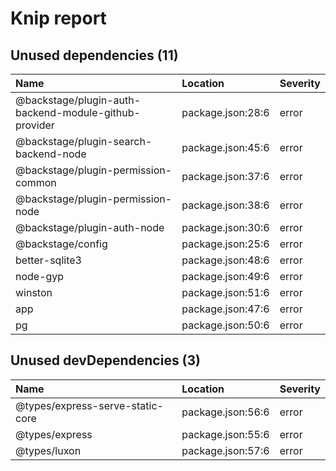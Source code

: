 # Knip report

## Unused dependencies (11)

| Name                                                  | Location          | Severity |
| :---------------------------------------------------- | :---------------- | :------- |
| @backstage/plugin-auth-backend-module-github-provider | package.json:28:6 | error    |
| @backstage/plugin-search-backend-node                 | package.json:45:6 | error    |
| @backstage/plugin-permission-common                   | package.json:37:6 | error    |
| @backstage/plugin-permission-node                     | package.json:38:6 | error    |
| @backstage/plugin-auth-node                           | package.json:30:6 | error    |
| @backstage/config                                     | package.json:25:6 | error    |
| better-sqlite3                                        | package.json:48:6 | error    |
| node-gyp                                              | package.json:49:6 | error    |
| winston                                               | package.json:51:6 | error    |
| app                                                   | package.json:47:6 | error    |
| pg                                                    | package.json:50:6 | error    |

## Unused devDependencies (3)

| Name                             | Location          | Severity |
| :------------------------------- | :---------------- | :------- |
| @types/express-serve-static-core | package.json:56:6 | error    |
| @types/express                   | package.json:55:6 | error    |
| @types/luxon                     | package.json:57:6 | error    |
